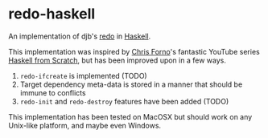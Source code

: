 # redo-haskell

An implementation of djb's [redo](http://cr.yp.to/redo.html) in [Haskell](https://www.haskell.org/). 

This implementation was inspired by [Chris Forno](https://github.com/jekor)'s fantastic YouTube series [Haskell from Scratch](https://www.youtube.com/watch?v=zZ_nI9E9g0I), but has been improved upon in a few ways.

1. `redo-ifcreate` is implemented (TODO)
2. Target dependency meta-data is stored in a manner that should be immune to conflicts
3. `redo-init` and `redo-destroy` features have been added (TODO)

This implementation has been tested on MacOSX but should work on any Unix-like platform, and maybe even Windows.
